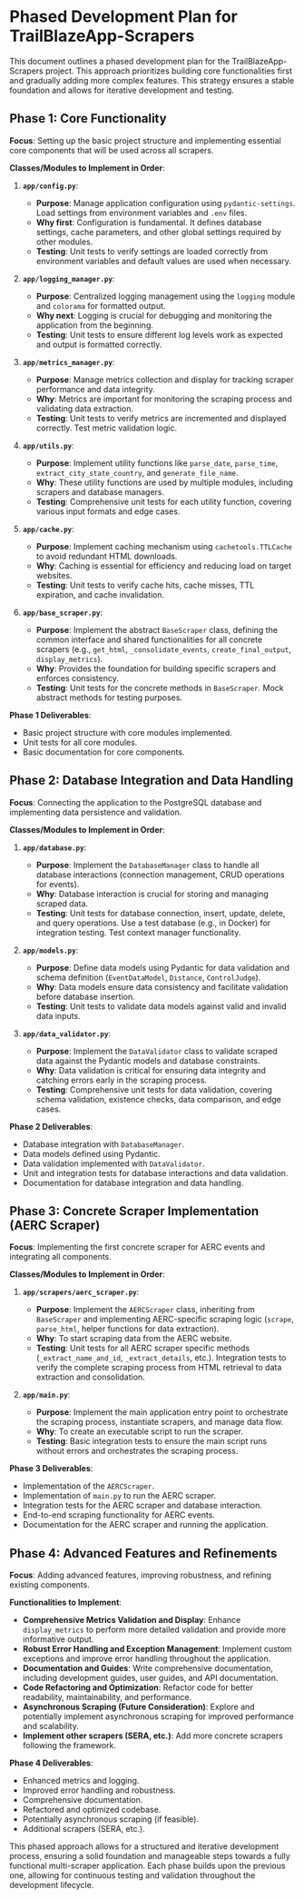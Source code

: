 # Phased Development Plan for TrailBlazeApp-Scrapers

This document outlines a phased development plan for the TrailBlazeApp-Scrapers project. This approach prioritizes building core functionalities first and gradually adding more complex features. This strategy ensures a stable foundation and allows for iterative development and testing.

## Phase 1: Core Functionality

**Focus**: Setting up the basic project structure and implementing essential core components that will be used across all scrapers.

**Classes/Modules to Implement in Order**:

1.  **`app/config.py`**:
    *   **Purpose**:  Manage application configuration using `pydantic-settings`. Load settings from environment variables and `.env` files.
    *   **Why first**: Configuration is fundamental. It defines database settings, cache parameters, and other global settings required by other modules.
    *   **Testing**: Unit tests to verify settings are loaded correctly from environment variables and default values are used when necessary.

2.  **`app/logging_manager.py`**:
    *   **Purpose**: Centralized logging management using the `logging` module and `colorama` for formatted output.
    *   **Why next**: Logging is crucial for debugging and monitoring the application from the beginning.
    *   **Testing**: Unit tests to ensure different log levels work as expected and output is formatted correctly.

3.  **`app/metrics_manager.py`**:
    *   **Purpose**:  Manage metrics collection and display for tracking scraper performance and data integrity.
    *   **Why**: Metrics are important for monitoring the scraping process and validating data extraction.
    *   **Testing**: Unit tests to verify metrics are incremented and displayed correctly. Test metric validation logic.

4.  **`app/utils.py`**:
    *   **Purpose**: Implement utility functions like `parse_date`, `parse_time`, `extract_city_state_country`, and `generate_file_name`.
    *   **Why**: These utility functions are used by multiple modules, including scrapers and database managers.
    *   **Testing**: Comprehensive unit tests for each utility function, covering various input formats and edge cases.

5.  **`app/cache.py`**:
    *   **Purpose**: Implement caching mechanism using `cachetools.TTLCache` to avoid redundant HTML downloads.
    *   **Why**: Caching is essential for efficiency and reducing load on target websites.
    *   **Testing**: Unit tests to verify cache hits, cache misses, TTL expiration, and cache invalidation.

6.  **`app/base_scraper.py`**:
    *   **Purpose**: Implement the abstract `BaseScraper` class, defining the common interface and shared functionalities for all concrete scrapers (e.g., `get_html`, `_consolidate_events`, `create_final_output`, `display_metrics`).
    *   **Why**: Provides the foundation for building specific scrapers and enforces consistency.
    *   **Testing**: Unit tests for the concrete methods in `BaseScraper`. Mock abstract methods for testing purposes.

**Phase 1 Deliverables**:

*   Basic project structure with core modules implemented.
*   Unit tests for all core modules.
*   Basic documentation for core components.

## Phase 2: Database Integration and Data Handling

**Focus**: Connecting the application to the PostgreSQL database and implementing data persistence and validation.

**Classes/Modules to Implement in Order**:

1.  **`app/database.py`**:
    *   **Purpose**: Implement the `DatabaseManager` class to handle all database interactions (connection management, CRUD operations for events).
    *   **Why**: Database interaction is crucial for storing and managing scraped data.
    *   **Testing**: Unit tests for database connection, insert, update, delete, and query operations. Use a test database (e.g., in Docker) for integration testing. Test context manager functionality.

2.  **`app/models.py`**:
    *   **Purpose**: Define data models using Pydantic for data validation and schema definition (`EventDataModel`, `Distance`, `ControlJudge`).
    *   **Why**: Data models ensure data consistency and facilitate validation before database insertion.
    *   **Testing**: Unit tests to validate data models against valid and invalid data inputs.

3.  **`app/data_validator.py`**:
    *   **Purpose**: Implement the `DataValidator` class to validate scraped data against the Pydantic models and database constraints.
    *   **Why**: Data validation is critical for ensuring data integrity and catching errors early in the scraping process.
    *   **Testing**: Comprehensive unit tests for data validation, covering schema validation, existence checks, data comparison, and edge cases.

**Phase 2 Deliverables**:

*   Database integration with `DatabaseManager`.
*   Data models defined using Pydantic.
*   Data validation implemented with `DataValidator`.
*   Unit and integration tests for database interactions and data validation.
*   Documentation for database integration and data handling.

## Phase 3: Concrete Scraper Implementation (AERC Scraper)

**Focus**: Implementing the first concrete scraper for AERC events and integrating all components.

**Classes/Modules to Implement in Order**:

1.  **`app/scrapers/aerc_scraper.py`**:
    *   **Purpose**: Implement the `AERCScraper` class, inheriting from `BaseScraper` and implementing AERC-specific scraping logic (`scrape`, `parse_html`, helper functions for data extraction).
    *   **Why**: To start scraping data from the AERC website.
    *   **Testing**: Unit tests for all AERC scraper specific methods (`_extract_name_and_id`, `_extract_details`, etc.). Integration tests to verify the complete scraping process from HTML retrieval to data extraction and consolidation.

2.  **`app/main.py`**:
    *   **Purpose**: Implement the main application entry point to orchestrate the scraping process, instantiate scrapers, and manage data flow.
    *   **Why**: To create an executable script to run the scraper.
    *   **Testing**: Basic integration tests to ensure the main script runs without errors and orchestrates the scraping process.

**Phase 3 Deliverables**:

*   Implementation of the `AERCScraper`.
*   Implementation of `main.py` to run the AERC scraper.
*   Integration tests for the AERC scraper and database interaction.
*   End-to-end scraping functionality for AERC events.
*   Documentation for the AERC scraper and running the application.

## Phase 4: Advanced Features and Refinements

**Focus**: Adding advanced features, improving robustness, and refining existing components.

**Functionalities to Implement**:

*   **Comprehensive Metrics Validation and Display**: Enhance `display_metrics` to perform more detailed validation and provide more informative output.
*   **Robust Error Handling and Exception Management**: Implement custom exceptions and improve error handling throughout the application.
*   **Documentation and Guides**: Write comprehensive documentation, including development guides, user guides, and API documentation.
*   **Code Refactoring and Optimization**: Refactor code for better readability, maintainability, and performance.
*   **Asynchronous Scraping (Future Consideration)**: Explore and potentially implement asynchronous scraping for improved performance and scalability.
*   **Implement other scrapers (SERA, etc.)**: Add more concrete scrapers following the framework.

**Phase 4 Deliverables**:

*   Enhanced metrics and logging.
*   Improved error handling and robustness.
*   Comprehensive documentation.
*   Refactored and optimized codebase.
*   Potentially asynchronous scraping (if feasible).
*   Additional scrapers (SERA, etc.).

This phased approach allows for a structured and iterative development process, ensuring a solid foundation and manageable steps towards a fully functional multi-scraper application. Each phase builds upon the previous one, allowing for continuous testing and validation throughout the development lifecycle.
